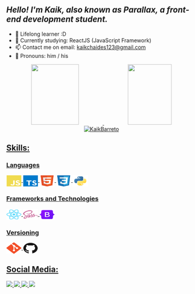 ## **_Hello! I'm Kaik, also known as Parallax, a front-end development student._**

- 🔭 Lifelong learner :D
- 🌱 Currently studying: ReactJS (JavaScript Framework) 
- 📫 Contact me on email: kaikchaides123@gmail.com
- 🧐 Pronouns: him / his

<div align="center">
  <a href="https://github.com/kaikbarreto">
  <img height="160em" width="50%" src="https://github-readme-stats-nine-navy.vercel.app/api?username=kaikbarreto&show_icons=true&theme=radical&include_all_commits=true&count_private=true"/>
  <img height="160em" width="48%" src="https://github-readme-stats.vercel.app/api/top-langs/?username=kaikbarreto&layout=compact&langs_count=7&theme=radical"/>
  <img height="160em" src="https://github-readme-streak-stats.herokuapp.com/?user=kaikbarreto&show_icons=true&theme=radical&include_all_commits=true&count_private=true" alt="KaikBarreto"/>
</div>
  
## **Skills:**
  
  ### **Languages** 
  
  <div style="display: inline_block;">
     <img align="center" alt="Kaik-JS" height="30" width="40" src="https://raw.githubusercontent.com/devicons/devicon/master/icons/javascript/javascript-plain.svg">
    <img align="center" alt="Kaik-JS" height="30" width="40" src="https://raw.githubusercontent.com/devicons/devicon/master/icons/typescript/typescript-plain.svg">
     <img align="center" alt="Kaik-HTML" height="30" width="40" src="https://raw.githubusercontent.com/devicons/devicon/master/icons/html5/html5-original.svg">
     <img align="center" alt="Kaik-CSS" height="30" width="40" src="https://raw.githubusercontent.com/devicons/devicon/master/icons/css3/css3-original.svg">
    <img align="center" alt="Kaik-PYTHON" height="30" width="40" src="https://raw.githubusercontent.com/devicons/devicon/master/icons/python/python-original.svg">
  </div>
  
  ### **Frameworks and Technologies**
  
  <div style="display: inline_block;">
    
  <img align="center" alt="Kaik-REACT" height="30" width="40" src="https://raw.githubusercontent.com/devicons/devicon/master/icons/react/react-original.svg">
<!--   <img align="center" alt="Kaik-NODE" height="30" width="40" src="https://raw.githubusercontent.com/devicons/devicon/master/icons/nodejs/nodejs-original.svg"> -->
  <img align="center" alt="Kaik-SASS" height="30" width="40" src="https://raw.githubusercontent.com/devicons/devicon/master/icons/sass/sass-original.svg">
  <img align="center" alt="Kaik-BOOTSTRAP" height="30" width="40" src="https://raw.githubusercontent.com/devicons/devicon/master/icons/bootstrap/bootstrap-original.svg">
    
  </div>
  
  ### **Versioning** 
  
  <div style="display: inline_block;">
       
  <img align="center" alt="Kaik-GIT" height="30" width="40" src="https://raw.githubusercontent.com/devicons/devicon/master/icons/git/git-original.svg">
  <img align="center" alt="Kaik-GITHUB" height="30" width="40" src="https://raw.githubusercontent.com/devicons/devicon/master/icons/github/github-original.svg">

  </div>
  
## **Social Media:**
 
<div> 
    <a href="https://instagram.com/barreto.kaik" rel="external" target="_blank">
        <img src="https://img.shields.io/badge/-Instagram-%23E4405F?style=for-the-badge&logo=instagram&logoColor=white" rel="external" target="_blank">
    </a>
    <a href="https://discord.com/channels/@me/964627232574279780/" rel="external" target="_blank">
        <img src="https://img.shields.io/badge/Discord-7289DA?style=for-the-badge&logo=discord&logoColor=white" rel="external" target="_blank">
    </a> 
    <a href = "mailto:kaikchaides123@gmail.com">
        <img src="https://img.shields.io/badge/-Gmail-%23333?style=for-the-badge&logo=gmail&logoColor=white" rel="external" target="_blank">
    </a>
    <a href="https://www.linkedin.com/in/kaikbarreto" rel="external" target="_blank">
        <img src="https://img.shields.io/badge/-LinkedIn-%230077B5?style=for-the-badge&logo=linkedin&logoColor=white" rel="external" target="_blank">
    </a>
</div>
